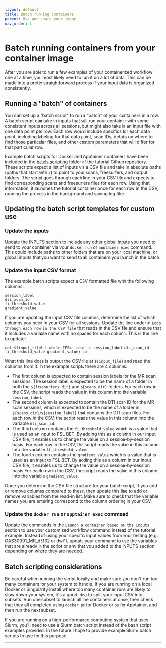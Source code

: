```yaml
---
layout: default
title: Batch running containers
parent: Use and share your image
nav_order: 1
---
```


# Batch running containers from your container image

After you are able to run a few examples of your containerized workflow one at a time, you most likely need to run it on a lot of data. This can be made into a pretty straightforward process if your input data is organized consistently. 

## Running a "batch" of containers

You can set up a "batch script" to run a "batch" of your containers in a row. A batch script can take in inputs that will run your container with some consistent inputs across all sessions, but might also take in an input file with one data point per row. Each row would include specifics for each data point, including labeling for that data point, scan IDs, details on where to find those particular files, and other custom parameters that will differ for that particular row.

Example batch scripts for Docker and Apptainer containers have been included in the [batch-scripting] folder of the tutorial Github repository. These scripts expect a list of inputs via a CSV file and take in absolute paths (paths that start with `/`) to point to your scans, freesurfers, and output folders. The script goes through each line in your CSV file and expects to find corresponding scans and freesurfers files for each row. Using that information, it launches the tutorial container once for each row in the CSV, running the process in the background and saving log files.

## Updating the batch script templates for custom use

### Update the inputs
Update the INPUTS section to include any other global inputs you need to send to your container via your `docker run` or `apptainer exec` command. This could include paths to other folders that are on your local machine, or global inputs that you want to send to all containers you launch in the batch.

### Update the input CSV format
The example batch scripts expect a CSV formatted file with the following columns:
```
session_label
dti_scan_id
fi_threshold_value
gradient_value
```

If you are updating the input CSV file columns, determine the list of which columns you need in your CSV for all sessions. Update the line under `# Loop through each row in the CSV file` that reads in the CSV file and ensure that it includes a variable name with no spaces for each column. This is the line to update:
```
cat ${input_file} | while IFS=, read -r session_label dti_scan_id fi_threshold_value gradient_value; do
``` 

What this line does is output the CSV file at `${input_file}` and read the columns from it. In the example scripts there are 4 columns: 
- The first column is expected to contain session labels for the MR scan sessions. The session label is expected to be the name of a folder in both the `${freesurfers_dir}` and `${scans_dir}` folders. For each row in the CSV, the script reads the value in this column into the variable `session_label`.
- The second column is expected to contain the DTI scan ID for the MR scan sessions, which is expected to be the name of a folder in `${scans_dir}/${session_label}` that contains the DTI scan files. For each row in the CSV, the script reads the value in this column into the variable `dti_scan_id`.
- The third column contains the `fi_threshold_value` which is a value that is used as an input to FSL BET. By adding this as a column in our input CSV file, it enables us to change the value on a session-by-session basis. For each row in the CSV, the script reads the value in this column into the variable `fi_threshold_value`.
- The fourth column contains the `gradient_value` which is a value that is used as an input to FSL BET. By adding this as a column in our input CSV file, it enables us to change the value on a session-by-session basis.For each row in the CSV, the script reads the value in this column into the variable `gradient_value`.

Once you determine the CSV file structure for your batch script, if you add or remove columns compared to these, then update this line to add or remove variables from the read-in list. Make sure to check that the variable names you are entering correspond to the column ordering in your CSV.

### Update the `docker run` or `apptainer exec` command
Update the commands in the `Launch a container based on the inputs` section to use your customized workflow command instead of the tutorial example. Instead of using your specific input values from your testing (e.g. OAS30001_MR_d3132 or dwi1), update your command to use the variables that are already in the script or any that you added to the INPUTS section depending on where they are needed. 


## Batch scripting considerations

Be careful when running the script locally and make sure you don't run too many containers for your system to handle. If you are running on a local Docker or Singularity install where too many container runs are likely to slow down your system, it's a good idea to split your input CSV into subsets. Run one subset to launch all the containers at once, then check that they all completed using `docker ps` for Docker or `ps` for Apptainer, and then run the next subset.

If you are running on a high-performance computing system that uses Slurm, you'll need to use a Slurm batch script instead of the bash script examples provided. In the future I hope to provide example Slurm batch scripts to use for this purpose.

----
[batch-scripting]: https://github.com/sarahkeefe/containerizing-neuroimaging-workflows/tree/main/batch-scripting